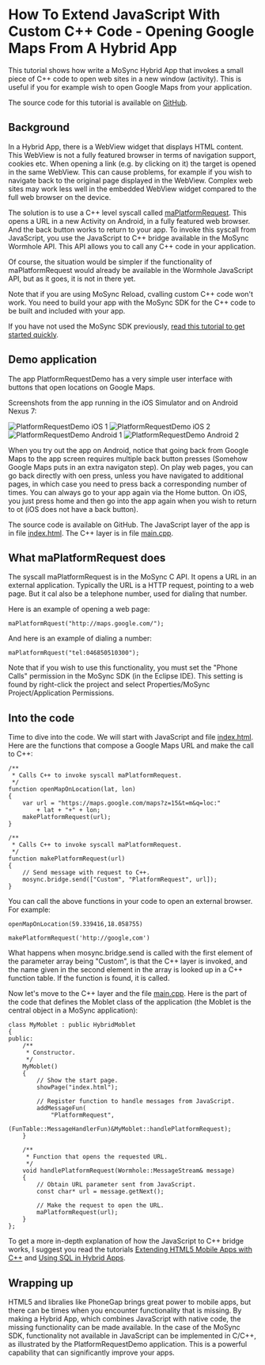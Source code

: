# How To Extend JavaScript With Custom C++ Code - Opening Google Maps From A Hybrid App
<!-- C:\md>perl Markdown.pl C:\MoSyncProjects\MoSyncApps\PlatformRequestDemo\Tutorial\PlatformRequestDemo.md > output.txt -->

<!--
<style type="text/css">
p>img {
  width: 550px;
}
</style>
-->

This tutorial shows how write a MoSync Hybrid App that invokes a small piece of C++ code to open web sites in a new window (activity). This is useful if you for example wish to open Google Maps from your application.

The source code for this tutorial is available on [GitHub](https://github.com/divineprog/MoSyncApps/tree/master/PlatformRequestDemo).

## Background

In a Hybrid App, there is a WebView widget that displays HTML content. This WebView is not a fully featured browser in terms of navigation support, cookies etc. When opening a link (e.g. by clicking on it) the target is opened in the same WebView. This can cause problems, for example if you wish to navigate back to the original page displayed in the WebView. Complex web sites may work less well in the embedded WebView widget compared to the full web browser on the device. 

The solution is to use a C++ level syscall called [maPlatformRequest](http://www.mosync.com/files/imports/doxygen/latest/html/maapi_8h.html#a155b042c55d95404035d081c08d40ebf). This opens a URL in a new Activity on Android, in a fully featured web browser. And the back button works to return to your app. To invoke this syscall from JavaScript, you use the JavaScript to C++ bridge available in the MoSync Wormhole API. This API allows you to call any C++ code in your application.

Of course, the situation would be simpler if the functionality of maPlatformRequest would already be available in the Wormhole JavaScript API, but as it goes, it is not in there yet.

Note that if you are using MoSync Reload, cvalling custom C++ code won't work. You need to build your app with the MoSync SDK for the C++ code to be built and included with your app.

If you have not used the MoSync SDK previously, [read this tutorial to get started quickly](http://www.mosync.com/documentation/manualpages/getting-started-html5-and-javascript).

## Demo application

The app PlatformRequestDemo has a very simple user interface with buttons that open locations on Google Maps.

Screenshots from the app running in the iOS Simulator and on Android Nexus 7:

![PlatformRequestDemo iOS 1](https://raw.github.com/divineprog/MoSyncApps/master/PlatformRequestDemo/Tutorial/PlatformRequestDemo_iOS_1.png)
![PlatformRequestDemo iOS 2](https://raw.github.com/divineprog/MoSyncApps/master/PlatformRequestDemo/Tutorial/PlatformRequestDemo_iOS_2.png)
![PlatformRequestDemo Android 1](https://raw.github.com/divineprog/MoSyncApps/master/PlatformRequestDemo/Tutorial/PlatformRequestDemo_Android_1.png)
![PlatformRequestDemo Android 2](https://raw.github.com/divineprog/MoSyncApps/master/PlatformRequestDemo/Tutorial/PlatformRequestDemo_Android_2.png)

When you try out the app on Android, notice that going back from Google Maps to the app screen requires multiple back button presses (Somehow Google Maps puts in an extra navigaton step). On play web pages, you can go back directly with oen press, unless you have navigated to additional pages, in which case you need to press back a corresponding number of times. You can always go to your app again via the Home button. On iOS, you just press home and then go into the app again when you wish to return to ot (iOS does not have a back button). 

The source code is available on GitHub. The JavaScript layer of the app is in file [index.html](https://github.com/divineprog/MoSyncApps/blob/master/PlatformRequestDemo/LocalFiles/index.html). The  C++ layer is in file [main.cpp](https://github.com/divineprog/MoSyncApps/blob/master/PlatformRequestDemo/main.cpp).

## What maPlatformRequest does

The syscall maPlatformRequest is in the MoSync C API. It opens a URL in an external application. Typically the URL is a HTTP request, pointing to a web page. But it cal also be a telephone number, used for dialing that number.

Here is an example of opening a web page:

    maPlatformRquest("http://maps.google.com/");

And here is an example of dialing a number:

    maPlatformRquest("tel:046850510300");

Note that if you wish to use this functionality, you must set the "Phone Calls" permission in the MoSync SDK (in the Eclipse IDE). This setting is found by right-click the project and select Properties/MoSync Project/Application Permissions.

## Into the code

Time to dive into the code. We will start with JavaScript and file [index.html](https://github.com/divineprog/MoSyncApps/blob/master/PlatformRequestDemo/LocalFiles/index.html). Here are the functions that compose a Google Maps URL and make the call to C++:

    /**
     * Calls C++ to invoke syscall maPlatformRequest.
     */
    function openMapOnLocation(lat, lon)
    {
        var url = "https://maps.google.com/maps?z=15&t=m&q=loc:"
            + lat + "+" + lon;
        makePlatformRequest(url);
    }
    
    /**
     * Calls C++ to invoke syscall maPlatformRequest.
     */
    function makePlatformRequest(url)
    {
        // Send message with request to C++.
        mosync.bridge.send(["Custom", "PlatformRequest", url]);
    }

You can call the above functions in your code to open an external browser. For example:

    openMapOnLocation(59.339416,18.058755)
    
    makePlatformRequest('http://google,com')

What happens when mosync.bridge.send is called with the first element of the parameter array being "Custom", is that the C++ layer is invoked, and the name given in the second element in the array is looked up in a C++ function table. If the function is found, it is called.

Now let's move to the C++ layer and the file [main.cpp](https://github.com/divineprog/MoSyncApps/blob/master/PlatformRequestDemo/main.cpp). Here is the part of the code that defines the Moblet class of the application (the Moblet is the central object in a MoSync application):

    class MyMoblet : public HybridMoblet
    {
    public:
        /**
         * Constructor.
         */
        MyMoblet()
        {
            // Show the start page.
            showPage("index.html");

            // Register function to handle messages from JavaScript.
            addMessageFun(
                "PlatformRequest",
                (FunTable::MessageHandlerFun)&MyMoblet::handlePlatformRequest);
        }

        /**
         * Function that opens the requested URL.
         */
        void handlePlatformRequest(Wormhole::MessageStream& message)
        {
            // Obtain URL parameter sent from JavaScript.
            const char* url = message.getNext();
            
            // Make the request to open the URL.
            maPlatformRequest(url);
        }
    };

To get a more in-depth explanation of how the JavaScript to C++ bridge works, I suggest you read the tutorials [Extending HTML5 Mobile Apps with C++](http://www.mosync.com/documentation/manualpages/how-communicate-between-javascript-and-c-mosync) and [Using SQL in Hybrid Apps](http://www.mosync.com/documentation/manualpages/using-sql-hybrid-apps). 

## Wrapping up

HTML5 and libralies like PhoneGap brings great power to mobile apps, but there can be times when you encounter functionality that is missing. By making a Hybrid App, which combines JavaScript with native code, the missing functionality can be made available. In the case of the MoSync SDK, functionality not available in JavaScript can be implemented in C/C++, as illustrated by the PlatformRequestDemo application. This is a powerful capability that can significantly improve your apps.
